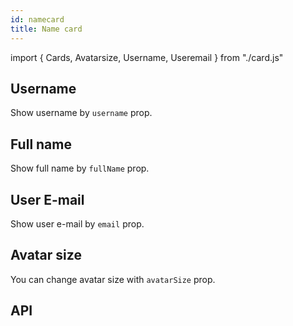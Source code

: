 ```yaml
---
id: namecard
title: Name card
---
```


import { Cards, Avatarsize, Username, Useremail } from "./card.js"

## Username

<p>Show username by <code>username</code> prop.</p>
<Username></Username>

## Full name

<p>Show full name by <code>fullName</code> prop.</p>
<Cards></Cards>

## User E-mail

<p>Show user e-mail by <code>email</code> prop.</p>
<Useremail></Useremail>

## Avatar size

<p>You can change avatar size with <code>avatarSize</code> prop.</p>
<Avatarsize></Avatarsize>

## API

